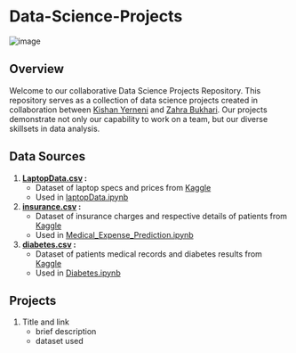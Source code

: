 # Data-Science-Projects

![image](https://github.com/KishanYern/Data-Science-Project/assets/146145027/f4cec0df-7b39-4a62-8f12-5d865bce855f)

## Overview

Welcome to our collaborative Data Science Projects Repository. This repository serves as a collection of data science projects created in collaboration between [Kishan Yerneni](https://github.com/KishanYern) and [Zahra Bukhari](https://github.com/zahrabytes). Our projects demonstrate not only our capability to work on a team, but our diverse skillsets in data analysis.

## Data Sources

1. **[LaptopData.csv](https://github.com/KishanYern/Data-Science-Project/blob/main/datasets/laptopData.csv) :**
    - Dataset of laptop specs and prices from [Kaggle](https://www.kaggle.com/)
    - Used in [laptopData.ipynb](https://github.com/KishanYern/Data-Science-Project/blob/main/laptopData.ipynb)
2. **[insurance.csv](https://www.kaggle.com/datasets/mirichoi0218/insurance/data) :**
    - Dataset of insurance charges and respective details of patients from [Kaggle](https://www.kaggle.com/)
    - Used in [Medical_Expense_Prediction.ipynb](https://github.com/KishanYern/Data-Science-Project/blob/main/Medical_Expense_Prediction.ipynb)
3. **[diabetes.csv](https://www.kaggle.com/datasets/akshaydattatraykhare/diabetes-dataset/data) :**
    - Dataset of patients medical records and diabetes results from [Kaggle](https://www.kaggle.com/)
    - Used in [Diabetes.ipynb](https://github.com/KishanYern/Data-Science-Project/blob/main/diabetes.ipynb)

## Projects
1. Title and link
   - brief description
   - dataset used
